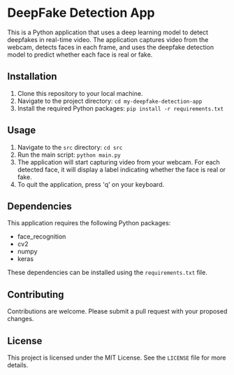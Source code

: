 # DeepFake Detection App

This is a Python application that uses a deep learning model to detect deepfakes in real-time video. The application captures video from the webcam, detects faces in each frame, and uses the deepfake detection model to predict whether each face is real or fake.

## Installation

1. Clone this repository to your local machine.
2. Navigate to the project directory: `cd my-deepfake-detection-app`
3. Install the required Python packages: `pip install -r requirements.txt`

## Usage

1. Navigate to the `src` directory: `cd src`
2. Run the main script: `python main.py`
3. The application will start capturing video from your webcam. For each detected face, it will display a label indicating whether the face is real or fake.
4. To quit the application, press 'q' on your keyboard.

## Dependencies

This application requires the following Python packages:

- face_recognition
- cv2
- numpy
- keras

These dependencies can be installed using the `requirements.txt` file.

## Contributing

Contributions are welcome. Please submit a pull request with your proposed changes.

## License

This project is licensed under the MIT License. See the `LICENSE` file for more details.